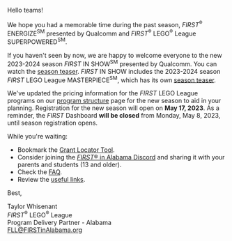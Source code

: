 Hello teams!

We hope you had a memorable time during the past season, *FIRST*<sup>&reg;</sup> ENERGIZE<sup>SM</sup> presented by Qualcomm and *FIRST*<sup>&reg;</sup> LEGO<sup>&reg;</sup> League SUPERPOWERED<sup>SM</sup>.

If you haven't seen by now, we are happy to welcome everyone to the new 2023-2024 season *FIRST* IN SHOW<sup>SM</sup> presented by Qualcomm. You can watch the [season teaser](https://www.youtube.com/watch?v=pTvP165wi3E). *FIRST* IN SHOW includes the 2023-2024 season *FIRST* LEGO League MASTERPIECE<sup>SM</sup>, which has its own [season teaser](https://www.youtube.com/watch?v=QArg43rCMBA).

We've updated the pricing information for the *FIRST* LEGO League programs on our [program structure](https://github.com/drewwhis/first-in-alabama/blob/main/2023-2024/program-structure.md) page for the new season to aid in your planning. Registration for the new season will open on **May 17, 2023**. As a reminder, the *FIRST* Dashboard **will be closed** from Monday, May 8, 2023, until season registration opens.

While you're waiting:
- Bookmark the [Grant Locator Tool](https://www.firstinspires.org/robotics/team-grants).
- Consider joining the [*FIRST*&reg; in Alabama Discord](http://discord.gg/XfurbWERQ8) and sharing it with your parents and students (13 and older).
- Check the [FAQ](https://github.com/drewwhis/first-in-alabama/wiki/Frequently-Asked-Questions).
- Review the [useful links](https://github.com/drewwhis/first-in-alabama/wiki/Useful-Links).


Best,
<p>
  Taylor Whisenant<br />
  <i>FIRST</i><sup>&reg;</sup> LEGO<sup>&reg;</sup> League<br />
  Program Delivery Partner - Alabama<br >
  <a href="mailto:fll@firstinalabama.org">FLL@FIRSTinAlabama.org</a>
</p>